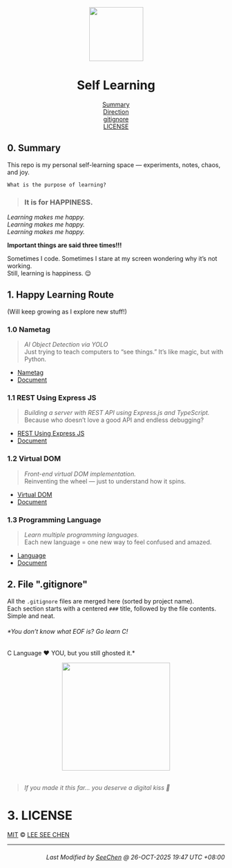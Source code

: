 <div align=center>
<kbd>
<img src="https://avatars.githubusercontent.com/u/39422761?v=4" height="125px"/>
</kbd></br>

# Self Learning

[Summary](#0-summary)</br>
[Direction](#1-happy-learning-route)</br>
[gitignore](#2-file-gitignore)</br>
[LICENSE](#3-license)</br>

</div>

## 0. Summary
This repo is my personal self-learning space — experiments, notes, chaos, and joy.

`What is the purpose of learning?`
> ### It is for HAPPINESS.

*Learning makes me happy.*  
*Learning makes me happy.*  
*Learning makes me happy.*  

**Important things are said three times!!!**

Sometimes I code. Sometimes I stare at my screen wondering why it’s not working.  
Still, learning is happiness. 😌

## 1. Happy Learning Route
(Will keep growing as I explore new stuff!)

### 1.0 Nametag
> *AI Object Detection via YOLO*  
Just trying to teach computers to “see things.” It’s like magic, but with Python.

- [Nametag](./Nametag/)
- [Document](./Nametag#readme)

### 1.1 REST Using Express JS
> *Building a server with REST API using Express.js and TypeScript.*  
Because who doesn’t love a good API and endless debugging?

- [REST Using Express JS](./REST_Using_Express_JS/)
- [Document](./REST_Using_Express_JS#readme)

### 1.2 Virtual DOM
> *Front-end virtual DOM implementation.*  
Reinventing the wheel — just to understand how it spins.

- [Virtual DOM](./VirtualDOM/)
- [Document](./VirtualDOM#readme)

### 1.3 Programming Language
> *Learn multiple programming languages.*  
Each new language = one new way to feel confused and amazed.

- [Language](./Language/)
- [Document](./Language#readme)

## 2. File ".gitignore"
All the `.gitignore` files are merged here (sorted by project name).  
Each section starts with a centered `###` title, followed by the file contents.  
Simple and neat.

###### *You don’t know what EOF is? Go learn C!  
C Language ❤️ YOU, but you still ghosted it.*

<div align=center>
<kbd>
<img src="https://media.tenor.com/WVg9xSC9wC0AAAAM/mua-kiss.gif" height="250px"/>
</kbd>
</div>
</br>

> *If you made it this far... you deserve a digital kiss 💋*

# 3. LICENSE
[MIT](./LICENSE) &copy; [LEE SEE CHEN](https://github.com/SeeChen/)

---
<div align="right">

###### *Last Modified by [SeeChen](https://github.com/SeeChen/) @ 26-OCT-2025 19:47 UTC +08:00*
</div>